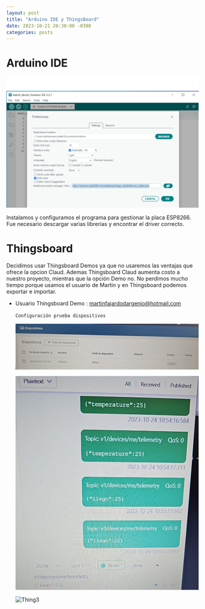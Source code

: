 ```yaml
---
layout: post
title: "Arduino IDE y ThingsBoard"
date: 2023-10-21 20:30:00 -0300
categories: posts
---
```


# Arduino IDE
![IDE1](https://github.com/SisCom-PI2-2023-2/proyecto-plant-o-matic/blob/main/docs/assets/IDE1.png)

Instalamos y configuramos el programa para gestionar la placa ESP8266. Fue necesario descargar varias librerias y encontrar el driver correcto.

# Thingsboard

Decidimos usar Thingsboard Demos ya que no usaremos las ventajas que ofrece la opcion Claud. Ademas Thingsboard Claud aumenta costo a nuestro proyecto, mientras que la opción Demo no.
No perdimos mucho tiempo porque usamos el usuario de Martin y en Thingsboard podemos exportar e importar.

- Usuario Thingsboard Demo : martinfajardodargenio@hotmail.com

  `Configuración prueba dispositivos`

  ![Things1](https://github.com/SisCom-PI2-2023-2/proyecto-plant-o-matic/blob/main/docs/assets/Things1.jpg)

  ![Thing2](https://github.com/SisCom-PI2-2023-2/proyecto-plant-o-matic/blob/main/docs/assets/Thing2.jpg)

  ![Thing3](https://github.com/SisCom-PI2-2023-2/proyecto-plant-o-matic/blob/main/docs/assets/Thing3.jpg)
